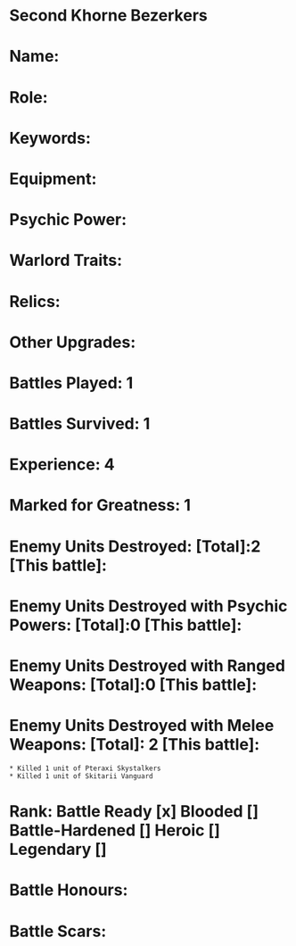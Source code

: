 # Second Khorne Bezerkers

# Name: 
# Role:
# Keywords:
# Equipment:
# Psychic Power:
# Warlord Traits:
# Relics:
# Other Upgrades:

# Battles Played: 1
# Battles Survived: 1
# Experience: 4
# Marked for Greatness: 1
# Enemy Units Destroyed: [Total]:2  [This battle]:
# Enemy Units Destroyed with Psychic Powers: [Total]:0  [This battle]:
# Enemy Units Destroyed with Ranged Weapons: [Total]:0  [This battle]:
# Enemy Units Destroyed with Melee Weapons: [Total]: 2 [This battle]:
    * Killed 1 unit of Pteraxi Skystalkers
    * Killed 1 unit of Skitarii Vanguard

# Rank: Battle Ready [x] Blooded [] Battle-Hardened [] Heroic [] Legendary []


# Battle Honours: 
# Battle Scars: